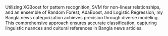 Utilizing XGBoost for pattern recognition, SVM for non-linear relationships, and an ensemble of Random Forest, AdaBoost, and Logistic Regression, my Bangla news categorization achieves precision through diverse modeling. This comprehensive approach ensures accurate classification, capturing linguistic nuances and cultural references in Bangla news articles.
